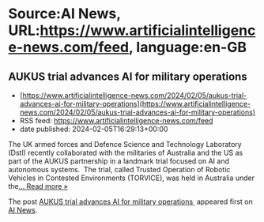 # Source:AI News, URL:https://www.artificialintelligence-news.com/feed, language:en-GB

## AUKUS trial advances AI for military operations
 - [https://www.artificialintelligence-news.com/2024/02/05/aukus-trial-advances-ai-for-military-operations](https://www.artificialintelligence-news.com/2024/02/05/aukus-trial-advances-ai-for-military-operations)
 - RSS feed: https://www.artificialintelligence-news.com/feed
 - date published: 2024-02-05T16:29:13+00:00

<p>The UK armed forces and Defence Science and Technology Laboratory (Dstl) recently collaborated with the militaries of Australia and the US as part of the AUKUS partnership in a landmark trial focused on AI and autonomous systems.  The trial, called Trusted Operation of Robotic Vehicles in Contested Environments (TORVICE), was held in Australia under the<a class="excerpt-read-more" href="https://www.artificialintelligence-news.com/2024/02/05/aukus-trial-advances-ai-for-military-operations/" title="ReadAUKUS trial advances AI for military operations ">... Read more &#187;</a></p>
<p>The post <a href="https://www.artificialintelligence-news.com/2024/02/05/aukus-trial-advances-ai-for-military-operations/">AUKUS trial advances AI for military operations </a> appeared first on <a href="https://www.artificialintelligence-news.com">AI News</a>.</p>

